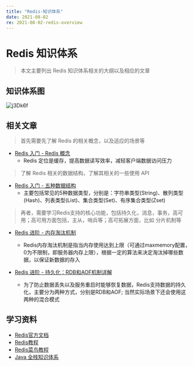 ```yaml
---
title: "Redis-知识体系"
date: 2021-08-02
re: 2021-08-02-redis-overview
---
```


# Redis 知识体系

> 本文主要列出 Redis 知识体系相关的大纲以及相应的文章

## 知识体系图

![j3Dk6f](https://media.zenghr.cn/blog/img/20210802/j3Dk6f.png)

## 相关文章

> 首先需要先了解 Redis 的相关概念，以及适应的场景等

- [Redis 入门 - Redis 概念](/passages/2021-08-02-redis-base-desc.html)
  - Redis 定位是缓存，提高数据读写效率，减轻客户端数据访问压力

> 了解 Redis 相关的数据结构，了解其相关的一些使用 API

- [Redis 入门 - 五种数据结构](/passages/2021-08-02-redis-base-struct.html)
  - 主要包括常见的5种数据类型，分别是：字符串类型(String)、散列类型(Hash)、列表类型(List)、集合类型(Set)、有序集合类型(Zset)

> 再者，需要学习Redis支持的核心功能，包括持久化，消息，事务，高可用；高可用方面包括，主从，哨兵等；高可拓展方面，比如 分片机制等

- [Redis 进阶 - 内存淘汰机制](/passages/2021-08-02-redis-memory.html)
  - Redis内存淘汰机制是指当内存使用达到上限（可通过maxmemory配置，0为不限制，即服务器内存上限），根据一定的算法来决定淘汰掉哪些数据，以保证新数据的存入

- [Redis 进阶 - 持久化：RDB和AOF机制详解](/passages/2021-08-02-redis-rdb-aof.html)
  - 为了防止数据丢失以及服务重启时能够恢复数据，Redis支持数据的持久化，主要分为两种方式，分别是RDB和AOF; 当然实际场景下还会使用这两种的混合模式

## 学习资料

- [Redis官方文档](http://redis.io/documentation) 
- [Redis教程](http://www.w3cschool.cn/redis/redis-intro.html) 
- [Redis菜鸟教程](https://www.runoob.com/redis/redis-tutorial.html)
- [Java 全栈知识体系](https://www.pdai.tech/md/db/nosql-redis/db-redis-overview.html)